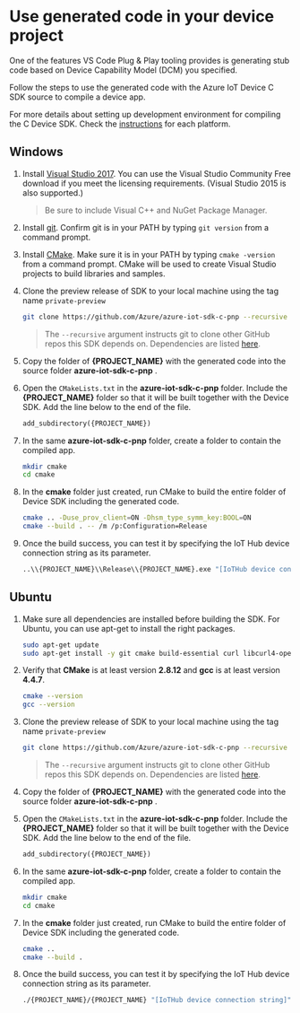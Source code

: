 # Use generated code in your device project

One of the features VS Code Plug & Play tooling provides is generating stub code based on Device Capability Model (DCM) you specified.

Follow the steps to use the generated code with the Azure IoT Device C SDK source to compile a device app.

For more details about setting up development environment for compiling the C Device SDK. Check the [instructions](https://github.com/Azure/azure-iot-sdk-c/blob/master/iothub_client/readme.md#compiling-the-c-device-sdk) for each platform.

## Windows

1. Install [Visual Studio 2017](https://www.visualstudio.com/downloads/). You can use the Visual Studio Community Free download if you meet the licensing requirements. (Visual Studio 2015 is also supported.)

    > Be sure to include Visual C++ and NuGet Package Manager.

1. Install [git](http://www.git-scm.com/). Confirm git is in your PATH by typing `git version` from a command prompt.

1. Install [CMake](https://cmake.org/). Make sure it is in your PATH by typing `cmake -version` from a command prompt. CMake will be used to create Visual Studio projects to build libraries and samples.

1. Clone the preview release of SDK to your local machine using the tag name `private-preview`
    ```bash
    git clone https://github.com/Azure/azure-iot-sdk-c-pnp --recursive -b private-preview
    ```
    > The `--recursive` argument instructs git to clone other GitHub repos this SDK depends on. Dependencies are listed [here](https://github.com/Azure/azure-iot-sdk-c/blob/master/.gitmodules).

1. Copy the folder of **{PROJECT_NAME}** with the generated code into the source folder **azure-iot-sdk-c-pnp** .

1. Open the `CMakeLists.txt` in the **azure-iot-sdk-c-pnp** folder. Include the **{PROJECT_NAME}** folder so that it will be built together with the Device SDK. Add the line below to the end of the file.
    ```txt
    add_subdirectory({PROJECT_NAME})
    ```

1. In the same **azure-iot-sdk-c-pnp** folder, create a folder to contain the compiled app.
    ```bash
    mkdir cmake
    cd cmake
    ```

1. In the **cmake** folder just created, run CMake to build the entire folder of Device SDK including the generated code.
    ```bash
    cmake .. -Duse_prov_client=ON -Dhsm_type_symm_key:BOOL=ON
    cmake --build . -- /m /p:Configuration=Release
    ```

1. Once the build success, you can test it by specifying the IoT Hub device connection string as its parameter.
    ```bash
    ..\\{PROJECT_NAME}\\Release\\{PROJECT_NAME}.exe "[IoTHub device connection string]"
    ```

## Ubuntu

1. Make sure all dependencies are installed before building the SDK. For Ubuntu, you can use apt-get to install the right packages.
    ```bash
    sudo apt-get update
    sudo apt-get install -y git cmake build-essential curl libcurl4-openssl-dev libssl-dev uuid-dev
    ```

1. Verify that **CMake** is at least version **2.8.12** and **gcc** is at least version **4.4.7**.
    ```bash
    cmake --version
    gcc --version
    ```

1. Clone the preview release of SDK to your local machine using the tag name `private-preview`
    ```bash
    git clone https://github.com/Azure/azure-iot-sdk-c-pnp --recursive -b private-preview
    ```
    > The `--recursive` argument instructs git to clone other GitHub repos this SDK depends on. Dependencies are listed [here](https://github.com/Azure/azure-iot-sdk-c/blob/master/.gitmodules).

1. Copy the folder of **{PROJECT_NAME}** with the generated code into the source folder **azure-iot-sdk-c-pnp** .

1. Open the `CMakeLists.txt` in the **azure-iot-sdk-c-pnp** folder. Include the **{PROJECT_NAME}** folder so that it will be built together with the Device SDK. Add the line below to the end of the file.
    ```txt
    add_subdirectory({PROJECT_NAME})
    ```

1. In the same **azure-iot-sdk-c-pnp** folder, create a folder to contain the compiled app.
    ```bash
    mkdir cmake
    cd cmake
    ```

1. In the **cmake** folder just created, run CMake to build the entire folder of Device SDK including the generated code.
    ```bash
    cmake ..
    cmake --build .
    ```

1. Once the build success, you can test it by specifying the IoT Hub device connection string as its parameter.
    ```bash
    ./{PROJECT_NAME}/{PROJECT_NAME} "[IoTHub device connection string]"
    ```